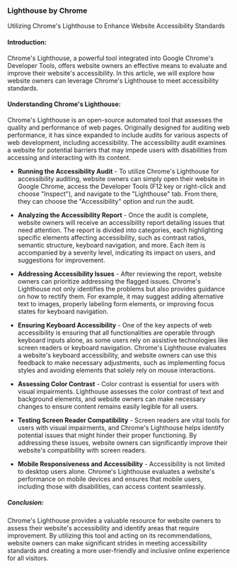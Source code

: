 ### Lighthouse by Chrome

Utilizing Chrome's Lighthouse to Enhance Website Accessibility Standards

####  Introduction:

Chrome's Lighthouse, a powerful tool integrated into Google Chrome's Developer Tools, offers website owners an effective means to evaluate and improve their website's accessibility. In this article, we will explore how website owners can leverage Chrome's Lighthouse to meet accessibility standards.

#### Understanding Chrome's Lighthouse:

Chrome's Lighthouse is an open-source automated tool that assesses the quality and performance of web pages. Originally designed for auditing web performance, it has since expanded to include audits for various aspects of web development, including accessibility. The accessibility audit examines a website for potential barriers that may impede users with disabilities from accessing and interacting with its content.

* **Running the Accessibility Audit** - To utilize Chrome's Lighthouse for accessibility auditing, website owners can simply open their website in Google Chrome, access the Developer Tools (F12 key or right-click and choose "Inspect"), and navigate to the "Lighthouse" tab. From there, they can choose the "Accessibility" option and run the audit.

* **Analyzing the Accessibility Report** - Once the audit is complete, website owners will receive an accessibility report detailing issues that need attention. The report is divided into categories, each highlighting specific elements affecting accessibility, such as contrast ratios, semantic structure, keyboard navigation, and more. Each item is accompanied by a severity level, indicating its impact on users, and suggestions for improvement.

* **Addressing Accessibility Issues** - After reviewing the report, website owners can prioritize addressing the flagged issues. Chrome's Lighthouse not only identifies the problems but also provides guidance on how to rectify them. For example, it may suggest adding alternative text to images, properly labeling form elements, or improving focus states for keyboard navigation.

* **Ensuring Keyboard Accessibility** - One of the key aspects of web accessibility is ensuring that all functionalities are operable through keyboard inputs alone, as some users rely on assistive technologies like screen readers or keyboard navigation. Chrome's Lighthouse evaluates a website's keyboard accessibility, and website owners can use this feedback to make necessary adjustments, such as implementing focus styles and avoiding elements that solely rely on mouse interactions.
* **Assessing Color Contrast** - Color contrast is essential for users with visual impairments. Lighthouse assesses the color contrast of text and background elements, and website owners can make necessary changes to ensure content remains easily legible for all users.

* **Testing Screen Reader Compatibility** - Screen readers are vital tools for users with visual impairments, and Chrome's Lighthouse helps identify potential issues that might hinder their proper functioning. By addressing these issues, website owners can significantly improve their website's compatibility with screen readers.

* **Mobile Responsiveness and Accessibility** - Accessibility is not limited to desktop users alone. Chrome's Lighthouse evaluates a website's performance on mobile devices and ensures that mobile users, including those with disabilities, can access content seamlessly.

##### Conclusion:

Chrome's Lighthouse provides a valuable resource for website owners to assess their website's accessibility and identify areas that require improvement. By utilizing this tool and acting on its recommendations, website owners can make significant strides in meeting accessibility standards and creating a more user-friendly and inclusive online experience for all visitors.
